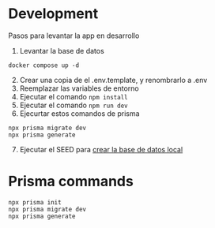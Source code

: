 # Development
Pasos para levantar la app en desarrollo

1. Levantar la base de datos
```
docker compose up -d
```

2. Crear una copia de el .env.template, y renombrarlo a .env
3. Reemplazar las variables de entorno
4. Ejecutar el comando ```npm install```
5. Ejecutar el comando ```npm run dev```
6. Ejecurtar estos comandos de prisma
```
npx prisma migrate dev
npx prisma generate
```
7. Ejecutar el SEED para [crear la base de datos local](localhost:3000/api/seed)

# Prisma commands
```
npx prisma init
npx prisma migrate dev
npx prisma generate
```